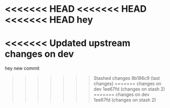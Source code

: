 <<<<<<< HEAD
<<<<<<< HEAD
<<<<<<< HEAD
hey
=======
<<<<<<< Updated upstream
changes on dev
=======
hey
new commit
>>>>>>> Stashed changes
>>>>>>> 8b186c9 (last changes)
=======
changes on dev
>>>>>>> 1ee67fd (changes on stash 2)
=======
changes on dev
>>>>>>> 1ee67fd (changes on stash 2)
